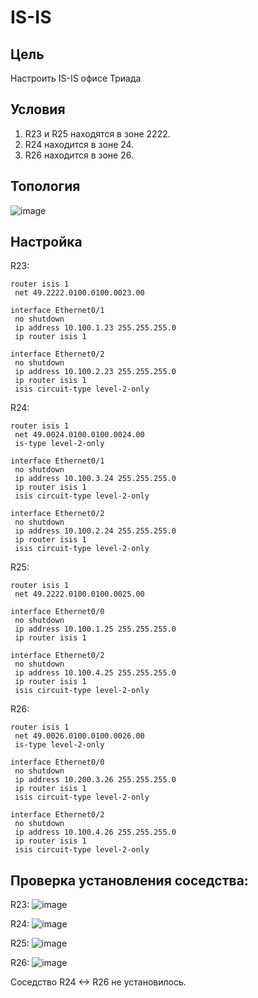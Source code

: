 # IS-IS
## Цель
Настроить IS-IS офисе Триада
## Условия
1. R23 и R25 находятся в зоне 2222.
2. R24 находится в зоне 24.
3. R26 находится в зоне 26.

## Топология
![image](https://github.com/a-trubin/OTUS-Network-engineer/assets/130133180/f6d8dcb0-27a6-4542-9d80-e67a456c69a7)

## Настройка

R23:
```
router isis 1
 net 49.2222.0100.0100.0023.00

interface Ethernet0/1
 no shutdown
 ip address 10.100.1.23 255.255.255.0
 ip router isis 1

interface Ethernet0/2
 no shutdown
 ip address 10.100.2.23 255.255.255.0
 ip router isis 1
 isis circuit-type level-2-only
```

R24:
```
router isis 1
 net 49.0024.0100.0100.0024.00
 is-type level-2-only

interface Ethernet0/1
 no shutdown
 ip address 10.100.3.24 255.255.255.0
 ip router isis 1
 isis circuit-type level-2-only

interface Ethernet0/2
 no shutdown
 ip address 10.100.2.24 255.255.255.0
 ip router isis 1
 isis circuit-type level-2-only
```
R25:
```
router isis 1
 net 49.2222.0100.0100.0025.00

interface Ethernet0/0
 no shutdown
 ip address 10.100.1.25 255.255.255.0
 ip router isis 1

interface Ethernet0/2
 no shutdown
 ip address 10.100.4.25 255.255.255.0
 ip router isis 1
 isis circuit-type level-2-only
```

R26:
```
router isis 1
 net 49.0026.0100.0100.0026.00
 is-type level-2-only

interface Ethernet0/0
 no shutdown
 ip address 10.200.3.26 255.255.255.0
 ip router isis 1
 isis circuit-type level-2-only

interface Ethernet0/2
 no shutdown
 ip address 10.100.4.26 255.255.255.0
 ip router isis 1
 isis circuit-type level-2-only
```

## Проверка установления соседства:

R23:
![image](https://github.com/a-trubin/OTUS-Network-engineer/assets/130133180/3c4eee5a-38d6-4f15-bad3-308ffd79e3a6)

R24:
![image](https://github.com/a-trubin/OTUS-Network-engineer/assets/130133180/94db8e4d-06ea-463e-b181-78f0d9372578)

R25:
![image](https://github.com/a-trubin/OTUS-Network-engineer/assets/130133180/b1d10942-9376-4c5b-8bd5-f205663ef29a)

R26:
![image](https://github.com/a-trubin/OTUS-Network-engineer/assets/130133180/c5043451-8750-4ea5-8667-851bfb157c6c)


Соседство R24 <-> R26 не установилось.



